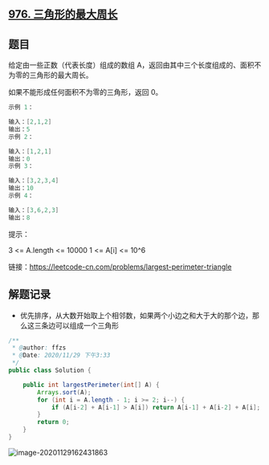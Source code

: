 ## [976. 三角形的最大周长](https://leetcode-cn.com/problems/largest-perimeter-triangle/)

## 题目

给定由一些正数（代表长度）组成的数组 A，返回由其中三个长度组成的、面积不为零的三角形的最大周长。

如果不能形成任何面积不为零的三角形，返回 0。

```java
示例 1：

输入：[2,1,2]
输出：5
示例 2：

输入：[1,2,1]
输出：0
示例 3：

输入：[3,2,3,4]
输出：10
示例 4：

输入：[3,6,2,3]
输出：8
```


提示：

3 <= A.length <= 10000
1 <= A[i] <= 10^6


链接：https://leetcode-cn.com/problems/largest-perimeter-triangle

## 解题记录

+ 优先排序，从大数开始取上个相邻数，如果两个小边之和大于大的那个边，那么这三条边可以组成一个三角形

```java
/**
 * @author: ffzs
 * @Date: 2020/11/29 下午3:33
 */
public class Solution {

    public int largestPerimeter(int[] A) {
        Arrays.sort(A);
        for (int i = A.length - 1; i >= 2; i--) {
            if (A[i-2] + A[i-1] > A[i]) return A[i-1] + A[i-2] + A[i];
        }
        return 0;
    }
}
```

![image-20201129162431863](https://gitee.com/ffzs/picture_go/raw/master/img/image-20201129162431863.png)